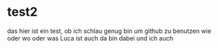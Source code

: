 # test2

das hier ist ein test, ob ich schlau genug bin um github zu benutzen
wie oder wo oder was
Luca ist auch da
bin dabei
und ich auch
